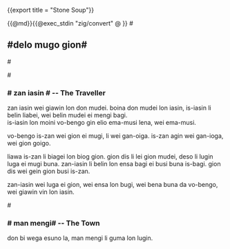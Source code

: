 {{export title = "Stone Soup"}}

{{@md}}{{@exec_stdin "zig/convert" @ }}
#<h2>#delo mugo gion#</h2>#

#<h3># zan iasin # -- The Traveller</h3>

zan iasin wei giawin lon don mudei. boina don mudei lon iasin, is-iasin li belin liabei, wei belin mudei ei mengi bagi.    
is-iasin lon moini vo-bengo gin elio ema-musi lena, wei ema-musi.

vo-bengo is-zan wei gion ei mugi, li wei gan-oiga. is-zan agin wei gan-ioga, wei gion goigo.

liawa is-zan li biagei lon biog gion. gion dis li lei gion mudei, deso li lugin luga ei mugi buna. zan-iasin li belin lon ensa bagi ei busi buna is-bagi. gion dis wei gein gion busi is-zan.

zan-iasin wei luga ei gion, wei ensa lon bugi, wei bena buna da vo-bengo, wei giawin vin lon iasin.

#<h3># man mengi# -- The Town</h3>

don bi wega esuno la, man mengi li guma lon lugin.

